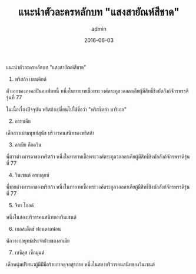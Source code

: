 ﻿---
title: ' แนะนำตัวละครหลักบท "แสงสายัณห์สีชาด"'
description: ' แนะนำตัวละครหลักบท "แสงสายัณห์สีชาด"'
date: 2016-06-03
image: "@assets/blog/ex5-3.webp"
imageAlt: re zero EX5 แปลไทย
categories: [ex5]
author: admin
tags: [rezeroex5]
hideToc: true
---
แนะนำตัวละครหลักบท "แสงสายัณห์สีชาด"

1. พริสก้า เบเนดิกต์

ตัวเอกของภาคสปินออฟบทนี้ หนึ่งในทายาทเชื้อพระวงศ์ตระกูลวอลลาเคียผู้มีสิทธิ์ชิงบัลลังก์จักรพรรดิรุ่นที่ 77

ในเนื้อเรื่องปัจจุบัน พริสก้าเปลี่ยนไปใช้ชื่อว่า "พริสซิลล่า บาริเอล"

2. อาราเคีย

เด็กสาวเผ่ามนุษย์สุนัข บริวารคนสนิทของพริสก้า

3. ลาเมีย ก็อดวิน

พี่สาวต่างมารดาของพริสก้า หนึ่งในทายาทเชื้อพระวงศ์ตระกูลวอลลาเคียผู้มีสิทธิ์ชิงบัลลังก์จักรพรรดิรุ่นที่ 77

4. วินเซนต์ อาเบลุกซ์

พี่ชายต่างมารดาของพริสก้า หนึ่งในทายาทเชื้อพระวงศ์ตระกูลวอลลาเคียผู้มีสิทธิ์ชิงบัลลังก์จักรพรรดิรุ่นที่ 77

5. จิชา โกลด์

หนึ่งในสองบริวารคนสนิทของวินเซนต์

6. เบลสเต็ตซ์ ฟอนดาลฟอน

นักวางกลยุทธ์ประจำฝ่ายของลาเมีย

7. เซซิลุส เซ็กมุนต์

เด็กหนุ่มปริศนาผู้มีฝีมือร้ายกาจดุจอสุรกาย หนึ่งในสองบริวารคนสนิทของวินเซนต์
